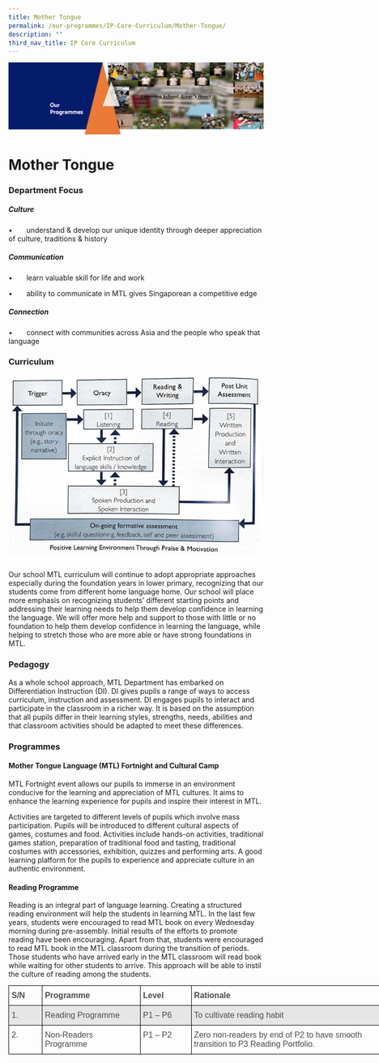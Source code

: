 ```yaml
---
title: Mother Tongue
permalink: /our-programmes/IP-Core-Curriculum/Mother-Tongue/
description: ""
third_nav_title: IP Core Curriculum
---
```

![](/images/OurProgrammes1.png)

Mother Tongue
=============

  

### Department Focus

##### **Culture**

•       understand & develop our unique identity through deeper appreciation of culture, traditions & history

##### **Communication**

•       learn valuable skill for life and work

•       ability to communicate in MTL gives Singaporean a competitive edge

##### **Connection**

•       connect with communities across Asia and the people who speak that language

  

### Curriculum

![](/images/Mother%20Tongue.gif)

Our school MTL curriculum will continue to adopt appropriate approaches especially during the foundation years in lower primary, recognizing that our students come from different home language home. Our school will place more emphasis on recognizing students’ different starting points and addressing their learning needs to help them develop confidence in learning the language. We will offer more help and support to those with little or no foundation to help them develop confidence in learning the language, while helping to stretch those who are more able or have strong foundations in MTL.

### Pedagogy

  

As a whole school approach, MTL Department has embarked on Differentiation Instruction (DI). DI gives pupils a range of ways to access curriculum, instruction and assessment. DI engages pupils to interact and participate in the classroom in a richer way. It is based on the assumption that all pupils differ in their learning styles, strengths, needs, abilities and that classroom activities should be adapted to meet these differences.

  

### Programmes

  

#### Mother Tongue Language (MTL) Fortnight and Cultural Camp

MTL Fortnight event allows our pupils to immerse in an environment conducive for the learning and appreciation of MTL cultures. It aims to enhance the learning experience for pupils and inspire their interest in MTL.

  

Activities are targeted to different levels of pupils which involve mass participation. Pupils will be introduced to different cultural aspects of games, costumes and food. Activities include hands-on activities, traditional games station, preparation of traditional food and tasting, traditional costumes with accessories, exhibition, quizzes and performing arts. A good learning platform for the pupils to experience and appreciate culture in an authentic environment.

  

#### Reading Programme

Reading is an integral part of language learning. Creating a structured reading environment will help the students in learning MTL. In the last few years, students were encouraged to read MTL book on every Wednesday morning during pre-assembly. Initial results of the efforts to promote reading have been encouraging. Apart from that, students were encouraged to read MTL book in the MTL classroom during the transition of periods. Those students who have arrived early in the MTL classroom will read book while waiting for other students to arrive. This approach will be able to instil the culture of reading among the students.

<style type="text/css">
.tg  {border-collapse:collapse;border-spacing:0;}
.tg td{border-color:black;border-style:solid;border-width:1px;font-family:Arial, sans-serif;font-size:14px;
  overflow:hidden;padding:10px 5px;word-break:normal;}
.tg th{border-color:black;border-style:solid;border-width:1px;font-family:Arial, sans-serif;font-size:14px;
  font-weight:normal;overflow:hidden;padding:10px 5px;word-break:normal;}
.tg .tg-qj0o{color:#4C4C4C;font-size:16px;text-align:left;vertical-align:top}
.tg .tg-hvav{color:#4C4C4C;font-size:16px;font-weight:bold;text-align:left;vertical-align:top}
.tg .tg-4mta{background-color:#E6E6E6;color:#4C4C4C;font-size:16px;text-align:left;vertical-align:top}
</style>
<table class="tg" style="undefined;table-layout: fixed; width: 735px">
<colgroup>
<col style="width: 66px">
<col style="width: 194px">
<col style="width: 101px">
<col style="width: 374px">
</colgroup>
<thead>
  <tr>
    <th class="tg-hvav">S/N</th>
    <th class="tg-hvav">Programme<br></th>
    <th class="tg-hvav">Level<br></th>
    <th class="tg-hvav">Rationale<br></th>
  </tr>
</thead>
<tbody>
  <tr>
    <td class="tg-4mta">1.</td>
    <td class="tg-4mta">Reading Programme<br></td>
    <td class="tg-4mta">P1 – P6<br></td>
    <td class="tg-4mta">To cultivate reading habit<br></td>
  </tr>
  <tr>
    <td class="tg-qj0o">2.</td>
    <td class="tg-qj0o">Non-Readers Programme<br></td>
    <td class="tg-qj0o">P1 – P2<br></td>
    <td class="tg-qj0o">Zero non-readers by end of P2 to have smooth transition to P3 Reading Portfolio.</td>
  </tr>
</tbody>
</table>